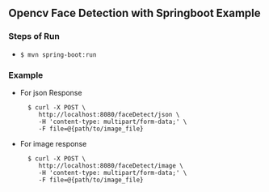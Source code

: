 ## Opencv Face Detection with Springboot Example

### Steps of Run


* `$ mvn spring-boot:run`

### Example
* For json Response 
   
        $ curl -X POST \
           http://localhost:8080/faceDetect/json \
           -H 'content-type: multipart/form-data;' \
           -F file=@{path/to/image_file}
           
* For image response

        $ curl -X POST \
           http://localhost:8080/faceDetect/image \
           -H 'content-type: multipart/form-data;' \
           -F file=@{path/to/image_file}
           
